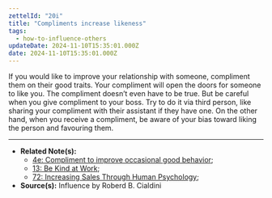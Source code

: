 ```yaml
---
zettelId: "20i"
title: "Compliments increase likeness"
tags:
  - how-to-influence-others
updateDate: 2024-11-10T15:35:01.000Z
date: 2024-11-10T15:35:01.000Z
---
```


If you would like to improve your relationship with someone, compliment them on their good traits. Your compliment will open the doors for someone to like you. The compliment doesn’t even have to be true.
But be careful when you give compliment to your boss. Try to do it via third person, like sharing your compliment with their assistant if they have one. On the other hand, when you receive a compliment, be aware of your bias toward liking the person and favouring them.

---

- **Related Note(s):**
  - [4e: Compliment to improve occasional good behavior](/notes/4e/);
  - [13: Be Kind at Work](/notes/13/);
  - [72: Increasing Sales Through Human Psychology](/notes/72/);
- **Source(s):** Influence by Roberd B. Cialdini

